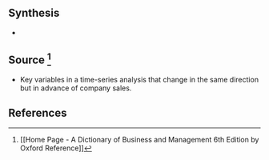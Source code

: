 ## Synthesis
- 
## Source [^1]
- Key variables in a time-series analysis that change in the same direction but in advance of company sales.
## References

[^1]: [[Home Page - A Dictionary of Business and Management 6th Edition by Oxford Reference]]